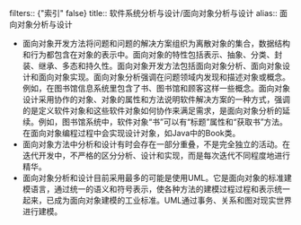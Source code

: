 filters:: {"索引" false}
title:: 软件系统分析与设计/面向对象分析与设计
alias:: 面向对象分析与设计

- 面向对象开发方法将问题和问题的解决方案组织为离散对象的集合，数据结构和行为都包含在对象的表示中。面向对象的特性包括表示、抽象、分类、封装、继承、多态和持久性。面向对象开发方法包括面向对象分析、面向对象设计和面向对象实现。面向对象分析强调在问题领域内发现和描述对象或概念。例如，在图书馆信息系统里包含了书、图书馆和顾客这样一些概念。面向对象设计采用协作的对象、对象的属性和方法说明软件解决方案的一种方式，强调的是定义软件对象和这些软件对象如何协作来满足需求，是面向对象分析的延续。例如，图书馆系统中，软件对象“书”可以有“标题”属性和“获取书”方法。在面向对象编程过程中会实现设计对象，如Java中的Book类。
- 面向对象方法中分析和设计有时会存在一部分重叠，不是完全独立的活动。在迭代开发中，不严格的区分分析、设计和实现，而是每次迭代不同程度地进行精华。
- 面向对象分析和设计目前采用最多的可能是使用UML。它是面向对象的标准建模语言，通过统一的语义和符号表示，使各种方法的建模过程过程和表示统一起来，已成为面向对象建模的工业标准。UML通过事务、关系和图对现实世界进行建模。